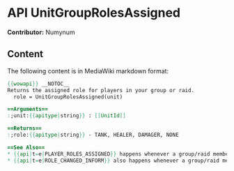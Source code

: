 # API UnitGroupRolesAssigned

**Contributor:** Numynum

## Content

The following content is in MediaWiki markdown format:

```mediawiki
{{wowapi}} __NOTOC__
Returns the assigned role for players in your group or raid.
  role = UnitGroupRolesAssigned(unit)

==Arguments==
:;unit:{{apitype|string}} : [[UnitId]]

==Returns==
:;role:{{apitype|string}} - TANK, HEALER, DAMAGER, NONE

==See Also==
* {{api|t=e|PLAYER_ROLES_ASSIGNED}} happens whenever a group/raid member's roles are changed
* {{api|t=e|ROLE_CHANGED_INFORM}} also happens whenever a group/raid member's roles are changed, who changed it, from what, to what. Drives the chat message
```